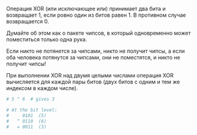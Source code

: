 Операция XOR (или исключающее или) принимает два бита и возвращает 1, если ровно один из битов равен 1. 
В противном случае возвращается 0.

Думайте об этом как о пакете чипсов, в который одновременно может поместиться только одна рука.

Если никто не потянется за чипсами, никто не получит чипсы, а если оба человека потянутся за чипсами, 
они не поместятся, и никто не получит чипсы!

При выполнении XOR над двумя целыми числами операция XOR вычисляется для каждой пары битов 
(двух битов с одним и тем же индексом в каждом числе).

```python
# 5 ^ 6  # gives 3

# At the bit level:
#     0101  (5)
#   ^ 0110  (6)
#   = 0011  (3)
```
